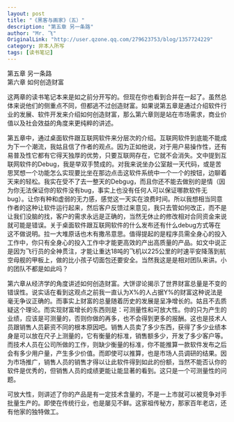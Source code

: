 ```yaml
---
layout: post
title: "《黑客与画家》（五）"
description: "第五章 另一条路"
author: "Mr. 飞"
OriginalLink: "http://user.qzone.qq.com/279623753/blog/1357724229"
category: 非本人所写
tags: [读书笔记]
---
```


第五章 另一条路  
第六章  如何创造财富
 
这两章的读书笔记本来是如之前分开写的。但现在你也看到合并在一起了。虽然总体来说他们的侧重点不同，但都逃不过创造财富。如果说第五章是通过介绍软件行业的发展、软件开发来介绍如何创造财富，那么第六章则是站在市场需求，商业价值以及社会效益的角度来更纯粹的讲述。

第五章中，通过桌面软件跟互联网软件来分层次的介绍。互联网软件到底能不能成为下一个潮流，我姑且信了作者的观点。因为正如他说，对于用户易操作性，还有易普及性它都有它得天独厚的优势，只要互联网存在，它就不会消失。文中提到互联网软件的Debug，我是举双手赞成的。对我来说坐办公室敲一天代码，或是苦思冥想一个功能怎么实现要比坐在那边点击这软件系统中一个一个的按钮，边聊着天来的轻松。我实在受不了去一整天的Debgug，而且你还不能去做别的是情（因为你无法保证你的软件没有bug，事实上也没有任何人可以保证哪款软件无bug）。让你有种和虚弱的无力感，感觉这一天实在浪费时间。所以我想相当同意作者的这种让软件运行起来，然后客户反馈过来意见，我只去管如何改正，而不是让我们没脑的找，客户的需求永远是正确的，当然无休止的修改相对合同资金来说就可能是错误。关于桌面软件跟互联网软件的什么发布还有什么debug方式等在这不做说明。拉一大堆原话也木有撒吊意思。值得提起的是程序员需全身心的投入工作中，你只有全身心的投入工作中才能更高效的产出高质量的产品。如文中说正是因为飞行员的全神贯注，才能让重达18吨的飞机以225公里的时速平安降落到航空母舰的甲板上，做的比小孩子切面包还要安全。当然我这是是相对团队来讲。小的团队不都是如此吗？

第六章从经济学的角度讲述如何创造财富。大饼谬论揭示了世界财富总量是不变的错误性。说实话在看到这观点之前我一直认为X%的人占据Y%的财富这种说法是毫无争议正确的。而事实上财富的总量随着历史的发展是呈净增长的。姑且不去质疑这个理论。而实现财富增长的东西则是：可测量性和可放大性。你的只为产生的业绩，应该是可测量的，否则你做的再多，也不会得到更多的报酬。这也是技术人员跟销售人员薪资不同的根本原因吧。销售人员卖了多少东西，获得了多少业绩本身是可以放在尺子上测量的，它有衡量的标准，销售额多少，开发了多少客户等。而技术人员在公司所做的工作，则缺少衡量的标准，你不能推算一款软件发布之后会有多少用户量，产生多少价值。而即使可以推算，也是市场人员调研的结果。因为市场推广，销售人员的销售才得以让此软件得到如此的份额，当然不能否认你的软件是优秀的，但销售人员的成绩更能让能显著的看到。这只是一个可测量性的问题。

可放大性，则讲述了你的产品是有一定技术含量的，不是一上市就可以被竞争对手批量生产的。即使在传统行业，也是屡见不鲜。这家祖传秘方，那家百年老店，还有他家的独特做工。

